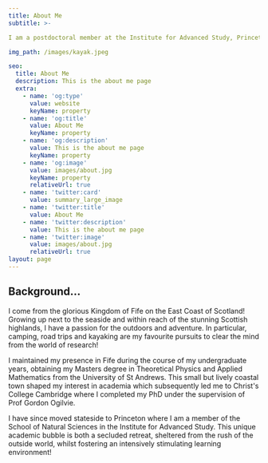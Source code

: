 ```yaml
---
title: About Me
subtitle: >-

I am a postdoctoral member at the Institute for Advanced Study, Princeton. Here I pursue a variety of research interests spanning warped discs and perturber-disc interactions. Having lived in NJ for a couple of years, I know this state gets a hard rep. But as you can see from this paddle on the Delaware, it is a beautiful place to live and work!

img_path: /images/kayak.jpeg

seo:
  title: About Me
  description: This is the about me page
  extra:
    - name: 'og:type'
      value: website
      keyName: property
    - name: 'og:title'
      value: About Me
      keyName: property
    - name: 'og:description'
      value: This is the about me page
      keyName: property
    - name: 'og:image'
      value: images/about.jpg
      keyName: property
      relativeUrl: true
    - name: 'twitter:card'
      value: summary_large_image
    - name: 'twitter:title'
      value: About Me
    - name: 'twitter:description'
      value: This is the about me page
    - name: 'twitter:image'
      value: images/about.jpg
      relativeUrl: true
layout: page
---
```

## Background...

I come from the glorious Kingdom of Fife on the East Coast of Scotland! Growing up next to the seaside and within reach of the stunning Scottish highlands, I have a passion for the outdoors and adventure. In particular, camping, road trips and kayaking are my favourite pursuits to clear the mind from the world of research!

I maintained my presence in Fife during the course of my undergraduate years, obtaining my Masters degree in Theoretical Physics and Applied Mathematics from the University of St Andrews. This small but lively coastal town shaped my interest in academia which subsequently led me to Christ's College Cambridge where I completed my PhD under the supervision of Prof Gordon Ogilvie.

I have since moved stateside to Princeton where I am a member of the School of Natural Sciences in the Institute for Advanced Study. This unique academic bubble is both a secluded retreat, sheltered from the rush of the outside world, whilst fostering an intensively stimulating learning environment!

